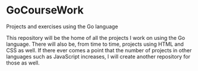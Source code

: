 # GoCourseWork
Projects and exercises using the Go language

This repository will be the home of all the projects I work on using the Go language.
There will also be, from time to time, projects using HTML and CSS as well.
If there ever comes a point that the number of projects in other languages
such as JavaScript increases, I will create another repository for those as well.
